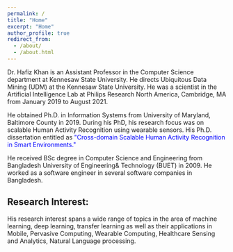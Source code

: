 ```yaml
---
permalink: /
title: "Home"
excerpt: "Home"
author_profile: true
redirect_from: 
  - /about/
  - /about.html
---
```




Dr. Hafiz Khan is an Assistant Professor in the Computer Science department at Kennesaw State University. He directs Ubiquitous Data Mining (UDM) at the Kennesaw State University. He was a scientist in the Artificial Intelligence Lab at Philips Research North America, Cambridge, MA from January 2019 to August 2021. 

He obtained Ph.D. in Information Systems from University of Maryland, Baltimore County in 2019. During his PhD, his research focus was on scalable Human Activity Recognition using wearable sensors. His Ph.D. dissertation entitled as <font color='blue'>"Cross-domain Scalable Human Activity Recognition in Smart Environments."</font>


He received BSc degree in Computer Science and Engineering from Bangladesh University of Engineering& Technology (BUET) in 2009. He worked as a software engineer in several software companies in Bangladesh.


## Research Interest:

His research interest spans a wide range of topics in the area of machine learning, deep learning, transfer learning as well as their applications in Mobile, Pervasive Computing, Wearable Computing, Healthcare Sensing and Analytics, Natural Language processing. 



